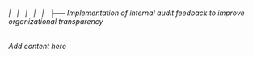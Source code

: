 ###### |   |   |   |   |   ├── Implementation of internal audit feedback to improve organizational transparency

*Add content here*